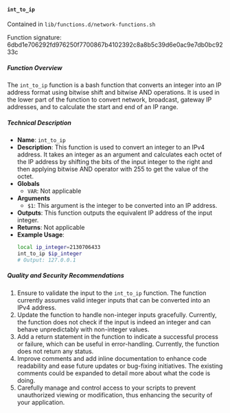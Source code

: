 #### `int_to_ip`

Contained in `lib/functions.d/network-functions.sh`

Function signature: 6dbd1e706292fd976250f7700867b4102392c8a8b5c39d6e0ac9e7db0bc9233c

##### Function Overview

The `int_to_ip` function is a bash function that converts an integer into an IP address format using bitwise shift and bitwise AND operations. It is used in the lower part of the function to convert network, broadcast, gateway IP addresses, and to calculate the start and end of an IP range.

##### Technical Description

- **Name**: `int_to_ip`
- **Description**: This function is used to convert an integer to an IPv4 address. It takes an integer as an argument and calculates each octet of the IP address by shifting the bits of the input integer to the right and then applying bitwise AND operator with 255 to get the value of the octet.
- **Globals**
  - `VAR`: Not applicable
- **Arguments**
  - `$1`: This argument is the integer to be converted into an IP address.
- **Outputs**: This function outputs the equivalent IP address of the input integer.
- **Returns**: Not applicable
- **Example Usage**:
  ```bash
  local ip_integer=2130706433 
  int_to_ip $ip_integer 
  # Output: 127.0.0.1
  ```
##### Quality and Security Recommendations 

1. Ensure to validate the input to the `int_to_ip` function. The function currently assumes valid integer inputs that can be converted into an IPv4 address.
2. Update the function to handle non-integer inputs gracefully. Currently, the function does not check if the input is indeed an integer and can behave unpredictably with non-integer values.
3. Add a return statement in the function to indicate a successful process or failure, which can be useful in error-handling. Currently, the function does not return any status.
4. Improve comments and add inline documentation to enhance code readability and ease future updates or bug-fixing initiatives. The existing comments could be expanded to detail more about what the code is doing.
5. Carefully manage and control access to your scripts to prevent unauthorized viewing or modification, thus enhancing the security of your application.

